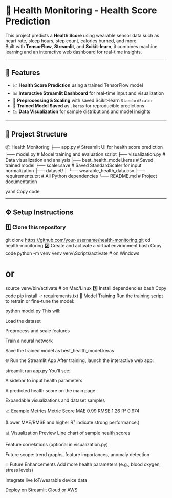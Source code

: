 # 🏥 Health Monitoring - Health Score Prediction

This project predicts a **Health Score** using wearable sensor data such as heart rate, sleep hours, step count, calories burned, and more.  
Built with **TensorFlow**, **Streamlit**, and **Scikit-learn**, it combines machine learning and an interactive web dashboard for real-time insights.

---

## 🚀 Features

- 📈 **Health Score Prediction** using a trained TensorFlow model  
- 📊 **Interactive Streamlit Dashboard** for real-time input and visualization  
- 🧠 **Preprocessing & Scaling** with saved Scikit-learn `StandardScaler`  
- 💾 **Trained Model Saved** as `.keras` for reproducible predictions  
- 📉 **Data Visualization** for sample distributions and model insights  

---

## 🧩 Project Structure

📦 Health Monitoring
├── app.py # Streamlit UI for health score prediction
├── model.py # Model training and evaluation script
├── visualization.py # Data visualization and analysis
├── best_health_model.keras # Saved trained model
├── scaler.save # Saved StandardScaler for input normalization
├── dataset/
│ └── wearable_health_data.csv
├── requirements.txt # All Python dependencies
└── README.md # Project documentation

yaml
Copy code

---

## ⚙️ Setup Instructions

### 1️⃣ Clone this repository

git clone https://github.com/your-username/health-monitoring.git
cd health-monitoring
2️⃣ Create and activate a virtual environment
bash
Copy code
python -m venv venv
venv\Scripts\activate    # on Windows
# or
source venv/bin/activate # on Mac/Linux
3️⃣ Install dependencies
bash
Copy code
pip install -r requirements.txt
🧠 Model Training
Run the training script to retrain or fine-tune the model:


python model.py
This will:

Load the dataset

Preprocess and scale features

Train a neural network

Save the trained model as best_health_model.keras

🌐 Run the Streamlit App
After training, launch the interactive web app:

streamlit run app.py
You’ll see:

A sidebar to input health parameters

A predicted health score on the main page

Expandable visualizations and dataset samples

📈 Example Metrics
Metric	Score
MAE	0.99
RMSE	1.26
R²	0.974

(Lower MAE/RMSE and higher R² indicate strong performance.)

📊 Visualization Preview
Line chart of sample health scores

Feature correlations (optional in visualization.py)

Future scope: trend graphs, feature importances, anomaly detection

💡 Future Enhancements
Add more health parameters (e.g., blood oxygen, stress levels)

Integrate live IoT/wearable device data

Deploy on Streamlit Cloud or AWS
